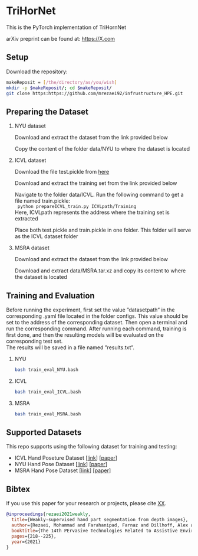 # TriHorNet
This is the PyTorch implementation of TriHornNet

arXiv preprint can be found at: https://X.com


## Setup
Download the repository:
```bash
makeReposit = [/the/directory/as/you/wish]
mkdir -p $makeReposit/; cd $makeReposit/
git clone https:https://github.com/mrezaei92/infrustructure_HPE.git
```
## Preparing the Dataset
1. NYU dataset
   
   Download and extract the dataset from the link provided below
   
   Copy the content of the folder data/NYU to where the dataset is located
   
   
2. ICVL dataset
   
   Download the file test.pickle from [here](https://drive.google.com/file/d/1cdTTDsJREZQC9ggVgF_2D7ZmFVVc2Hyk/view?usp=sharing)
   
   Download and extract the training set from the link provided below
   
   Navigate to the folder data/ICVL. Run the following command to get a file named train.pickle:  
   ``` python prepareICVL_train.py ICVLpath/Training```  
   Here, ICVLpath represents the address where the training set is extracted
   
   Place both test.pickle and train.pickle in one folder. This folder will serve as the ICVL dataset folder


3. MSRA dataset
  
   Download and extract the dataset from the link provided below
   
   Download and extract data/MSRA.tar.xz and copy its content to where the dataset is located 


## Training and Evaluation

Before running the experiment, first set the value ”datasetpath” in the corresponding .yaml file located in the folder configs. This value should be set to the address of the corresponding dataset. Then open a terminal and run the corresponding command.
After running each command, training is first done, and then the resulting models will be evaluated on the corresponding test set.  
The results will be saved in a file named ”results.txt”.

1. NYU

   ```bash
   bash train_eval_NYU.bash
   ```
  

2. ICVL

   ```bash
   bash train_eval_ICVL.bash
   ```

3. MSRA

   ```bash
   bash train_eval_MSRA.bash
   ```
   

## Supported Datasets
This repo supports using the following dataset for training and testing:

* ICVL Hand Poseture Dataset [[link](https://labicvl.github.io/hand.html)] [[paper](http://www.iis.ee.ic.ac.uk/dtang/cvpr_14.pdf)]
* NYU Hand Pose Dataset [[link](https://cims.nyu.edu/~tompson/NYU_Hand_Pose_Dataset.htm)] [[paper](https://cims.nyu.edu/~tompson/others/TOG_2014_paper_PREPRINT.pdf)]
* MSRA Hand Pose Dataset [[link](https://jimmysuen.github.io/)] [[paper](https://www.cv-foundation.org/openaccess/content_cvpr_2015/papers/Sun_Cascaded_Hand_Pose_2015_CVPR_paper.pdf)]


## Bibtex
If you use this paper for your research or projects, please cite [XX](https://dl.acm.org/doi).

```bibtex
@inproceedings{rezaei2021weakly,
  title={Weakly-supervised hand part segmentation from depth images},
  author={Rezaei, Mohammad and Farahanipad, Farnaz and Dillhoff, Alex and Elmasri, Ramez and Athitsos, Vassilis},
  booktitle={The 14th PErvasive Technologies Related to Assistive Environments Conference},
  pages={218--225},
  year={2021}
}
